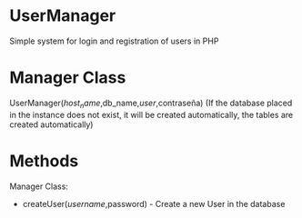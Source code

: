 # UserManager
Simple system for login and registration of users in PHP

# Manager Class
 UserManager($host_name,$db_name,$user,$contraseña)
 (If the database placed in the instance does not exist, it will be created automatically, the tables are created automatically)

# Methods
Manager Class:
  * createUser($username,$password) - Create a new User in the database
